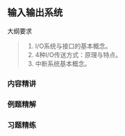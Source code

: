 ## 输入输出系统

大纲要求
> 1. I/O系统与接口的基本概念。
> 2. 4种I/O传送方式：原理与特点。
> 3. 中断系统基本概念。



### 内容精讲





### 例题精解





### 习题精练